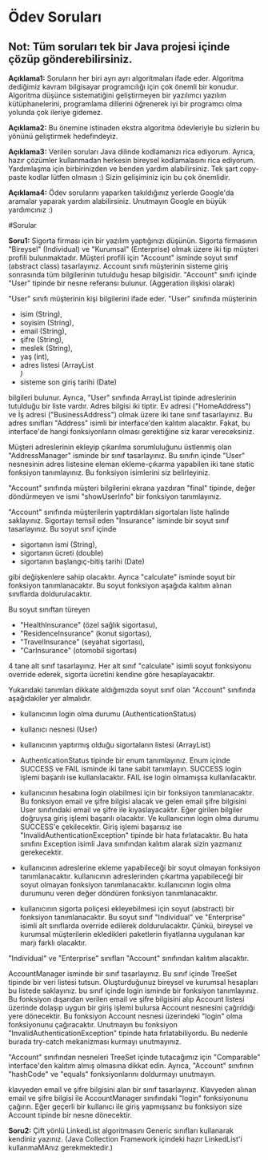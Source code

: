 # Ödev Soruları

## Not: Tüm soruları tek bir Java projesi içinde çözüp gönderebilirsiniz.

**Açıklama1:** Soruların her biri ayrı ayrı algoritmaları ifade eder. Algoritma dediğimiz kavram bilgisayar programcılığı için çok önemli bir konudur.
Algoritma düşünce sistematiğini geliştirmeyen bir yazılımcı yazılım kütüphanelerini, programlama dillerini öğrenerek iyi bir programcı olma yolunda çok ileriye gidemez.

**Açıklama2:** Bu önemine istinaden ekstra algoritma ödevleriyle bu sizlerin bu yönünü geliştirmek hedefindeyiz.

**Açıklama3:** Verilen soruları Java dilinde kodlamanızı rica ediyorum. Ayrıca, hazır çözümler kullanmadan herkesin bireysel kodlamalasını rica ediyorum.
Yardımlaşma için birbirinizden ve benden yardım alabilirsiniz. Tek şart copy-paste kodlar lütfen olmasın :) Sizin gelişiminiz için bu çok önemlidir.

**Açıklama4:** Ödev sorularını yaparken takıldığınız yerlerde Google'da aramalar yaparak yardım alabilirsiniz. Unutmayın Google en büyük yardımcınız :)

#Sorular

**Soru1:** Sigorta firması için bir yazılım yaptığınızı düşünün. Sigorta firmasının "Bireysel" (Individual) ve "Kurumsal" (Enterprise) olmak üzere iki tip müşteri profili bulunmaktadır. Müşteri profili için "Account" isminde soyut sınıf (abstract class) tasarlayınız. Account sınıfı müşterinin sisteme giriş sonrasında tüm bilgilerinin tutulduğu hesap bilgisidir. "Account" sınıfı içinde "User" tipinde bir nesne referansı bulunur. (Aggeration ilişkisi olarak)

"User" sınıfı müşterinin kişi bilgilerini ifade eder. "User" sınıfında müşterinin

* isim (String), 
* soyisim (String),
* email (String),
* şifre (String),
* meslek (String), 
* yaş (int),
* adres listesi (ArrayList<Address>)
* sisteme son giriş tarihi (Date)

bilgileri bulunur. Ayrıca, "User" sınıfında ArrayList tipinde adreslerinin tutulduğu bir liste vardır.
Adres bilgisi iki tiptir. Ev adresi ("HomeAddress") ve İş adresi ("BusinessAddress") olmak üzere iki tane sınıf tasarlayınız. Bu adres sınıfları "Address" isimli bir interface'den kalıtım alacaktır. Fakat, bu interface'de hangi fonksiyonların olması gerektiğine siz karar vereceksiniz.

Müşteri adreslerinin ekleyip çıkarılma sorumluluğunu üstlenmiş olan "AddressManager" isminde bir sınıf tasarlayınız. Bu sınıfın içinde "User" nesnesinin adres listesine eleman ekleme-çıkarma yapabilen iki tane static fonksiyon tanımlayınız. Bu fonksiyon isimlerini siz belirleyiniz.


"Account" sınıfında müşteri bilgilerini ekrana yazdıran "final" tipinde, değer döndürmeyen ve ismi "showUserInfo" bir fonksiyon tanımlayınız.

"Account" sınıfında müşterilerin yaptırdıkları sigortaları liste halinde saklayınız. Sigortayı temsil eden "Insurance" isminde bir soyut sınıf tasarlayınız. Bu soyut sınıf içinde 

* sigortanın ismi (String),
* sigortanın ücreti (double)
* sigortanın başlangıç-bitiş tarihi (Date)

gibi değişkenlere sahip olacaktır. Ayrıca "calculate" isminde soyut bir fonksiyon tanımlanacaktır. Bu soyut fonksiyon aşağıda kalıtım alınan sınıflarda doldurulacaktır.

Bu soyut sınıftan türeyen 

* "HealthInsurance" (özel sağlık sigortasu), 
* "ResidenceInsurance" (konut sigortası), 
* "TravelInsurance" (seyahat sigortası), 
* "CarInsurance" (otomobil sigortası) 

4 tane alt sınıf tasarlayınız. Her alt sınıf "calculate" isimli soyut fonksiyonu override ederek, sigorta ücretini kendine göre hesaplayacaktır.


Yukarıdaki tanımları dikkate aldığımızda soyut sınıf olan "Account" sınıfında aşağıdakiler yer almalıdır.

* kullanıcının login olma durumu (AuthenticationStatus)
* kullanıcı nesnesi (User)
* kullanıcının yaptırmış olduğu sigortaların listesi (ArrayList<Insurance>)



* AuthenticationStatus tipinde bir enum tanımlayınız. Enum içinde SUCCESS ve FAIL isminde iki tane sabit tanımlayın.
SUCCESS login işlemi başarılı ise kullanılacaktır. FAIL ise login olmamışsa kullanılacaktır. 

* kullanıcının hesabına login olabilmesi için bir fonksiyon tanımlanacaktır. Bu fonksiyon email ve şifre bilgisi alacak ve gelen email şifre bilgisini User sınıfındaki email ve şifre ile kıyaslayacaktır. Eğer girilen bilgiler doğruysa giriş işlemi başarılı olacaktır. Ve kullanıcının login olma durumu SUCCESS'e çekilecektir. Giriş işlemi başarısız ise "InvalidAuthenticationException" tipinde bir hata fırlatacaktır. Bu hata sınıfını Exception isimli Java sınıfından kalıtım alarak sizin yazmanız gerekecektir.

* kullanıcının adreslerine ekleme yapabileceği bir soyut olmayan fonksiyon tanımlanacaktır.
kullanıcının adreslerinden çıkartma yapabileceği bir soyut olmayan fonksiyon tanımlanacaktır.
kullanıcının login olma durumunu veren değer döndüren fonksiyon tanımlanacaktır.

* kullanıcının sigorta poliçesi ekleyebilmesi için soyut (abstract) bir fonksiyon tanımlanacaktır. Bu soyut sınıf "Individual" ve "Enterprise" isimli alt sınıflarda override edilerek doldurulacaktır. Çünkü, bireysel ve kurumsal müşterilerin ekledikleri paketlerin fiyatlarına uygulanan kar marjı farklı olacaktır.


"Individual" ve "Enterprise" sınıfları "Account" sınıfından kalıtım alacaktır.


AccountManager isminde bir sınıf tasarlayınız. Bu sınıf içinde TreeSet tipinde bir veri listesi tutsun. Oluşturduğunuz bireysel ve kurumsal hesapları bu listede saklayınız. bu sınıf içinde login isminde bir fonksiyon tanımlayınız. Bu fonksiyon dışarıdan verilen email ve şifre bilgisini alıp Account listesi üzerinde dolaşıp uygun bir giriş işlemi bulursa Account nesnesini çağrıldığı yere dönecektir. Bu fonksiyon Account nesnesi üzerindeki "login" olma fonksiyonunu çağıracaktır. Unutmayın bu fonksiyon "InvalidAuthenticationException" tipinde hata fırlatabiliyordu. Bu nedenle burada try-catch mekanizması kurmayı unutmayınız.

"Account" sınıfından nesneleri TreeSet içinde tutacağımız için "Comparable" interface'den kalıtım almış olmasına dikkat edin. Ayrıca, "Account" sınıfının "hashCode" ve "equals" fonksiyonlarını doldurmayı unutmayın.


klavyeden email ve şifre bilgisini alan bir sınıf tasarlayınız. Klavyeden alınan email ve şifre bilgisi ile AccountManager sınıfındaki "login" fonksiyonunu çağırın. Eğer geçerli bir kullanıcı ile giriş yapmışsanız bu fonksiyon size Account tipinde bir nesne dönecektir. 


**Soru2:** Çift yönlü LinkedList algoritmasını Generic sınıfları kullanarak kendiniz yazınız. (Java Collection Framework içindeki hazır LinkedList'i kullanmaMAnız gerekmektedir.)
